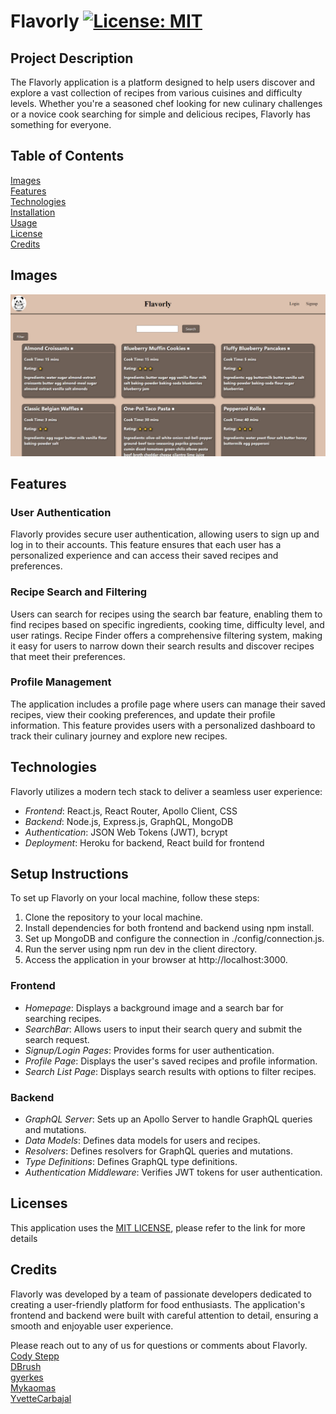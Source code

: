 # Flavorly [![License: MIT](https://img.shields.io/badge/License-MIT-yellow.svg)](https://opensource.org/licenses/MIT) 

## Project Description
The Flavorly application is a platform designed to help users discover and explore a vast collection of recipes from various cuisines and difficulty levels. Whether you're a seasoned chef looking for new culinary challenges or a novice cook searching for simple and delicious recipes, Flavorly has something for everyone.

## Table of Contents
[Images](#images)  
[Features](#features)  
[Technologies](#technologies)  
[Installation](#setup-instructions)  
[Usage](#usage)  
[License](#license)  
 [Credits](#credits) 

## Images
![alt text](/client/public/images/readme_screenshot.png)

## Features
### User Authentication
Flavorly provides secure user authentication, allowing users to sign up and log in to their accounts. This feature ensures that each user has a personalized experience and can access their saved recipes and preferences.

### Recipe Search and Filtering
Users can search for recipes using the search bar feature, enabling them to find recipes based on specific ingredients, cooking time, difficulty level, and user ratings. Recipe Finder offers a comprehensive filtering system, making it easy for users to narrow down their search results and discover recipes that meet their preferences.

### Profile Management
The application includes a profile page where users can manage their saved recipes, view their cooking preferences, and update their profile information. This feature provides users with a personalized dashboard to track their culinary journey and explore new recipes.

## Technologies
Flavorly utilizes a modern tech stack to deliver a seamless user experience:

- *Frontend*: React.js, React Router, Apollo Client, CSS
- *Backend*: Node.js, Express.js, GraphQL, MongoDB
- *Authentication*: JSON Web Tokens (JWT), bcrypt
- *Deployment*: Heroku for backend, React build for frontend


## Setup Instructions
To set up Flavorly on your local machine, follow these steps:

1. Clone the repository to your local machine.
2. Install dependencies for both frontend and backend using npm install.
3. Set up MongoDB and configure the connection in ./config/connection.js.
4. Run the server using npm run dev in the client directory.
5. Access the application in your browser at http://localhost:3000.

### Frontend
- *Homepage*: Displays a background image and a search bar for searching recipes.
- *SearchBar*: Allows users to input their search query and submit the search request.
- *Signup/Login Pages*: Provides forms for user authentication.
- *Profile Page*: Displays the user's saved recipes and profile information.
- *Search List Page*: Displays search results with options to filter recipes.

### Backend
- *GraphQL Server*: Sets up an Apollo Server to handle GraphQL queries and mutations.
- *Data Models*: Defines data models for users and recipes.
- *Resolvers*: Defines resolvers for GraphQL queries and mutations.
- *Type Definitions*: Defines GraphQL type definitions.
- *Authentication Middleware*: Verifies JWT tokens for user authentication.

## Licenses
This application uses the [MIT LICENSE](./LICENSE), please refer to the link for more details

## Credits
Flavorly was developed by a team of passionate developers dedicated to creating a user-friendly platform for food enthusiasts. The application's frontend and backend were built with careful attention to detail, ensuring a smooth and enjoyable user experience.

Please reach out to any of us for questions or comments about Flavorly.  
[Cody Stepp](https://github.com/codystepp1006)  
[DBrush](https://github.com/coldnebraska)  
[gyerkes](https://github.com/gyerkes)  
[Mykaomas](https://github.com/mykaomas)  
[YvetteCarbajal](https://github.com/YvetteCarbajal)  
